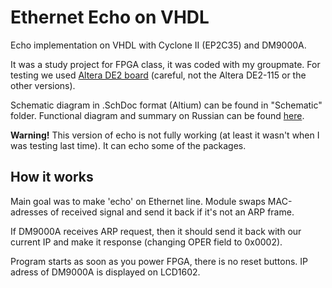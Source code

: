 # Ethernet Echo on VHDL
Echo implementation on VHDL with Cyclone II (EP2C35) and DM9000A. 

It was a study project for FPGA class, it was coded with my groupmate. For testing we used [Altera DE2 board](https://www.terasic.com.tw/cgi-bin/page/archive.pl?Language=English&CategoryNo=183&No=30&PartNo=1#contents) (careful, not the Altera DE2-115 or the other versions).

Schematic diagram in .SchDoc format (Altium) can be found in "Schematic" folder.
Functional diagram and summary on Russian can be found [here](https://disk.yandex.ru/d/-lgtGx38ATc5Hg).

__Warning!__ 
This version of echo is not fully working (at least it wasn't when I was testing last time). It can echo some of the packages.

## How it works

Main goal was to make 'echo' on Ethernet line. Module swaps MAC-adresses of received signal and send it back if it's not an ARP frame.

If DM9000A receives ARP request, then it should send it back with our current IP and make it response (changing OPER field to 0x0002).

Program starts as soon as you power FPGA, there is no reset buttons.
IP adress of DM9000A is displayed on LCD1602.
